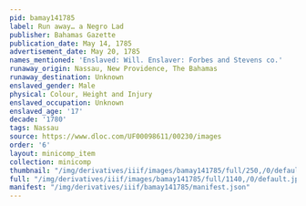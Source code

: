 ```yaml
---
pid: bamay141785
label: Run away… a Negro Lad
publisher: Bahamas Gazette
publication_date: May 14, 1785
advertisement_date: May 20, 1785
names_mentioned: 'Enslaved: Will. Enslaver: Forbes and Stevens co.'
runaway_origin: Nassau, New Providence, The Bahamas
runaway_destination: Unknown
enslaved_gender: Male
physical: Colour, Height and Injury
enslaved_occupation: Unknown
enslaved_age: '17'
decade: '1780'
tags: Nassau
source: https://www.dloc.com/UF00098611/00230/images
order: '6'
layout: minicomp_item
collection: minicomp
thumbnail: "/img/derivatives/iiif/images/bamay141785/full/250,/0/default.jpg"
full: "/img/derivatives/iiif/images/bamay141785/full/1140,/0/default.jpg"
manifest: "/img/derivatives/iiif/bamay141785/manifest.json"
---
```

